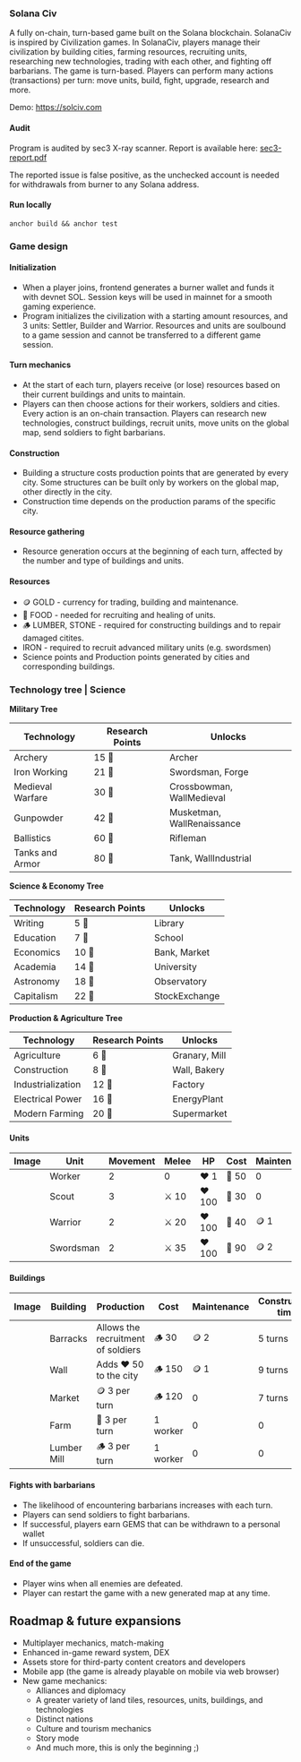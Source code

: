### Solana Civ

A fully on-chain, turn-based game built on the Solana blockchain. SolanaCiv is inspired by Civilization games. In SolanaCiv, players manage their civilization by building cities, farming resources, recruiting units, researching new technologies, trading with each other, and fighting off barbarians. The game is turn-based. Players can perform many actions (transactions) per turn: move units, build, fight, upgrade, research and more.

Demo: https://solciv.com

#### Audit
Program is audited by sec3 X-ray scanner. Report is available here: [sec3-report.pdf](./sec3-report.pdf)

The reported issue is false positive, as the unchecked account is needed for withdrawals from burner to any Solana address.

#### Run locally
```
anchor build && anchor test
```

### Game design

#### Initialization
- When a player joins, frontend generates a burner wallet and funds it with devnet SOL. Session keys will be used in mainnet for a smooth gaming experience.
- Program initializes the civilization with a starting amount resources, and 3 units: Settler, Builder and Warrior. Resources and units are soulbound to a game session and cannot be transferred to a different game session.

#### Turn mechanics
- At the start of each turn, players receive (or lose) resources based on their current buildings and units to maintain.
- Players can then choose actions for their workers, soldiers and cities. Every action is an on-chain transaction. Players can research new technologies, construct buildings, recruit units, move units on the global map, send soldiers to fight barbarians.

#### Construction
- Building a structure costs production points that are generated by every city. Some structures can be built only by workers on the global map, other directly in the city.
- Construction time depends on the production params of the specific city.

#### Resource gathering
- Resource generation occurs at the beginning of each turn, affected by the number and type of buildings and units.

#### Resources
- 🪙 GOLD - currency for trading, building and maintenance.
- 🌽 FOOD - needed for recruiting and healing of units.
- 🪵 LUMBER, STONE - required for constructing buildings and to repair damaged citites.
- IRON - required to recruit advanced military units (e.g. swordsmen)
- Science points and Production points generated by cities and corresponding buildings.

### Technology tree | Science

**Military Tree**

| Technology        | Research Points | Unlocks                     |
|-------------------|-----------------|-----------------------------|
| Archery           | 15 🧪           | Archer                      |
| Iron Working      | 21 🧪           | Swordsman, Forge            |
| Medieval Warfare  | 30 🧪           | Crossbowman, WallMedieval   |
| Gunpowder         | 42 🧪           | Musketman, WallRenaissance  |
| Ballistics        | 60 🧪           | Rifleman                    |
| Tanks and Armor   | 80 🧪           | Tank, WallIndustrial        |

**Science & Economy Tree**

| Technology   | Research Points | Unlocks              |
|--------------|-----------------|----------------------|
| Writing      | 5 🧪            | Library              |
| Education    | 7 🧪            | School               |
| Economics    | 10 🧪           | Bank, Market         |
| Academia     | 14 🧪           | University           |
| Astronomy    | 18 🧪           | Observatory          |
| Capitalism   | 22 🧪           | StockExchange        |

**Production & Agriculture Tree**

| Technology       | Research Points | Unlocks               |
|------------------|-----------------|-----------------------|
| Agriculture      | 6 🧪            | Granary, Mill         |
| Construction     | 8 🧪            | Wall, Bakery          |
| Industrialization| 12 🧪           | Factory               |
| Electrical Power | 16 🧪           | EnergyPlant           |
| Modern Farming   | 20 🧪           | Supermarket           |

#### Units
| Image | Unit | Movement | Melee | HP | Cost | Maintenance |
|---|---|---|---|---|---|---|
|  | Worker | 2 | 0 | ❤️ 1 | 🌽 50 | 0 |
|  | Scout | 3 | ⚔️ 10 | ❤️ 100 | 🌽 30 | 0 |
|  | Warrior | 2 | ⚔️ 20 | ❤️ 100 | 🌽 40 | 🪙 1 |
|  | Swordsman | 2 | ⚔️ 35 | ❤️ 100 | 🌽 90 | 🪙 2 |

#### Buildings
| Image | Building | Production | Cost | Maintenance | Construction time
|---|---|---|---|---|---|
|  | Barracks | Allows the recruitment of soldiers | 🪵 30 | 🪙 2 | 5 turns
|  | Wall | Adds ❤️ 50 to the city | 🪵 150 | 🪙 1 | 9 turns
|  | Market | 🪙 3 per turn | 🪵 120 | 0 | 7 turns
|  | Farm | 🌽 3 per turn | 1 worker | 0 | 0
|  | Lumber Mill | 🪵 3 per turn | 1 worker | 0 | 0

#### Fights with barbarians
- The likelihood of encountering barbarians increases with each turn.
- Players can send soldiers to fight barbarians.
- If successful, players earn GEMS that can be withdrawn to a personal wallet
- If unsuccessful, soldiers can die.

#### End of the game
- Player wins when all enemies are defeated.
- Player can restart the game with a new generated map at any time.

## Roadmap & future expansions
- Multiplayer mechanics, match-making
- Enhanced in-game reward system, DEX
- Assets store for third-party content creators and developers
- Mobile app (the game is already playable on mobile via web browser)
- New game mechanics:
  - Alliances and diplomacy
  - A greater variety of land tiles, resources, units, buildings, and technologies
  - Distinct nations
  - Culture and tourism mechanics
  - Story mode
  - And much more, this is only the beginning ;)
